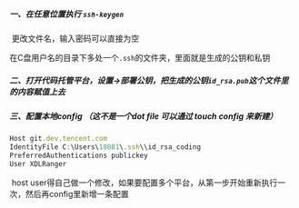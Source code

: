 ##### 一、在任意位置执行 `ssh-keygen`

​	更改文件名，输入密码可以直接为空

​	在C盘用户名的目录下多处一个`.ssh`的文件夹，里面就是生成的公钥和私钥

##### 二、打开代码托管平台，设置->部署公钥，把生成的公钥`id_rsa.pub`这个文件里的内容赋值上去

##### 三、配置本地config  （这不是一个dot file  可以通过 touch config 来新建）

```javascript
Host git.dev.tencent.com
IdentityFile C:\Users\18081\.ssh\\id_rsa_coding
PreferredAuthentications publickey
User XDLRanger
```

​	host  user得自己做一个修改，如果要配置多个平台，从第一步开始重新执行一次，然后再config里新增一条配置